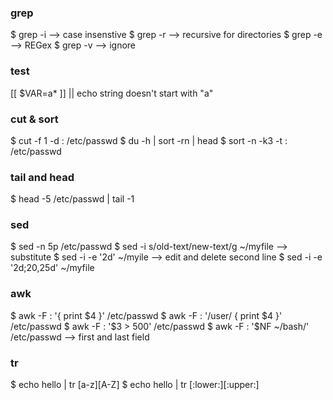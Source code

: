### grep

$ grep -i --> case insenstive
$ grep -r --> recursive for directories
$ grep -e --> REGex
$ grep -v --> ignore

### test

[[ $VAR=a* ]] || echo string doesn't start with "a"

### cut & sort

$ cut -f 1 -d : /etc/passwd
$ du -h | sort -rn | head 
$ sort -n -k3 -t : /etc/passwd 

### tail and head 

$ head -5 /etc/passwd | tail -1

### sed 

$ sed -n 5p /etc/passwd 
$ sed -i s/old-text/new-text/g ~/myfile --> substitute 
$ sed -i -e '2d' ~/myile --> edit and delete second line 
$ sed -i -e '2d;20,25d' ~/myfile 

### awk 

$ awk -F : '{ print $4 }' /etc/passwd 
$ awk -F : '/user/ { print $4 }' /etc/passwd
$ awk -F : '$3 > 500' /etc/passwd 
$ awk -F : '$NF ~/bash/' /etc/passwd --> first and last field 

### tr

$ echo hello | tr [a-z][A-Z] 
$ echo hello | tr [:lower:][:upper:]
